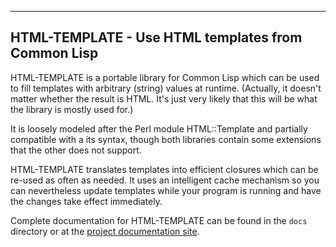 ---------------------------------------------------
HTML-TEMPLATE - Use HTML templates from Common Lisp
---------------------------------------------------

HTML-TEMPLATE is a portable library for Common Lisp which can be used
to fill templates with arbitrary (string) values at runtime.
(Actually, it doesn't matter whether the result is HTML. It's just
very likely that this will be what the library is mostly used for.)

It is loosely modeled after the Perl module HTML::Template and
partially compatible with a its syntax, though both libraries contain
some extensions that the other does not support.

HTML-TEMPLATE translates templates into efficient closures which can
be re-used as often as needed. It uses an intelligent cache mechanism
so you can nevertheless update templates while your program is running
and have the changes take effect immediately.

Complete documentation for HTML-TEMPLATE can be found in the `docs`
directory or at the [project documentation
site](https://edicl.github.io/html-template/).